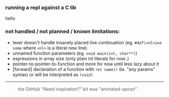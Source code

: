 ### running a repl against a C lib

hello

### not handled / not planned / known limitations:
- lexer doesn't handle insanely placed line continuation (eg. `#def\<nl>ine some` where `<nl>` is a literal new line)
- unnamed function parameters (eg. `void main(int, char**)`)
- expressions in array size (only plain int literals for now..)
- pointer-to-pointer-to-function and more for now until less lazy about it
- [forward] declaration of a function with `ret name()` (ie. "any params" syntax) or will be interpreted as `(void)`

---

> the GitHub "Need inspiration?" bit was "animated-spoon"
